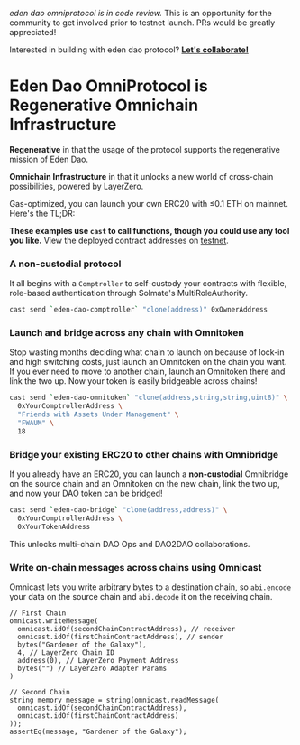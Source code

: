 _eden dao omniprotocol is in code review._ This is an opportunity for the community to get involved prior to testnet launch. PRs would be greatly appreciated!

Interested in building with eden dao protocol? **[Let's collaborate!](https://edendao.typeform.com/to/qrHGVQtx)**

# Eden Dao OmniProtocol is Regenerative Omnichain Infrastructure

**Regenerative** in that the usage of the protocol supports the regenerative mission of Eden Dao.

**Omnichain Infrastructure** in that it unlocks a new world of cross-chain possibilities, powered by LayerZero.

Gas-optimized, you can launch your own ERC20 with ≤0.1 ETH on mainnet. Here's the TL;DR:

**These examples use `cast` to call functions, though you could use any tool you like.** View the deployed contract addresses on [testnet](./deploy/testnet/deployments.json).

### A non-custodial protocol

It all begins with a `Comptroller` to self-custody your contracts with flexible, role-based authentication through Solmate's MultiRoleAuthority.

```bash
cast send `eden-dao-comptroller` "clone(address)" 0xOwnerAddress
```

### Launch and bridge across any chain with Omnitoken

Stop wasting months deciding what chain to launch on because of lock-in and high switching costs, just launch an Omnitoken on the chain you want. If you ever need to move to another chain, launch an Omnitoken there and link the two up. Now your token is easily bridgeable across chains!

```bash
cast send `eden-dao-omnitoken` "clone(address,string,string,uint8)" \
  0xYourComptrollerAddress \
  "Friends with Assets Under Management" \
  "FWAUM" \
  18
```

### Bridge your existing ERC20 to other chains with Omnibridge

If you already have an ERC20, you can launch a **non-custodial** Omnibridge on the source chain and an Omnitoken on the new chain, link the two up, and now your DAO token can be bridged!

```bash
cast send `eden-dao-bridge` "clone(address,address)" \
  0xYourComptrollerAddress \
  0xYourTokenAddress
```

This unlocks multi-chain DAO Ops and DAO2DAO collaborations.

### Write on-chain messages across chains using Omnicast

Omnicast lets you write arbitrary bytes to a destination chain, so `abi.encode` your data on the source chain and `abi.decode` it on the receiving chain.

```solidity
// First Chain
omnicast.writeMessage(
  omnicast.idOf(secondChainContractAddress), // receiver
  omnicast.idOf(firstChainContractAddress), // sender
  bytes("Gardener of the Galaxy"),
  4, // LayerZero Chain ID
  address(0), // LayerZero Payment Address
  bytes("") // LayerZero Adapter Params
)

// Second Chain
string memory message = string(omnicast.readMessage(
  omnicast.idOf(secondChainContractAddress),
  omnicast.idOf(firstChainContractAddress)
));
assertEq(message, "Gardener of the Galaxy");
```
